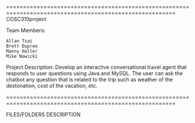 ========================================================================================================
COSC310project

Team Members:

	Allan Tsai
	Brett Dupree
	Manny Haller
	Mike Nowicki
	
Project Description: 
        Develop an interactive conversational travel agent that responds to user questions using Java and MySQL. The user can ask the chatbot any question that is related to the trip such as weather of the destonation, cost of the vacation, etc. 
	 
========================================================================================================

FILES/FOLDERS DESCRIPTION


